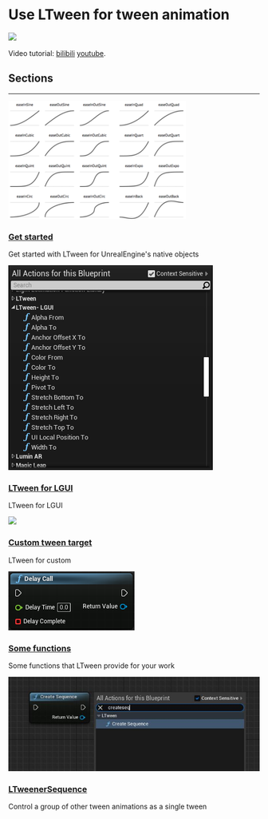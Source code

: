 # Use LTween for tween animation
![](icon.png)

Video tutorial: [bilibili](https://www.bilibili.com/video/BV1Ey4y1Q7tM/?share_source=copy_web&vd_source=b22254760c9a0522c8caea62e5327c1d) [youtube](https://youtu.be/m0-aYP8zRSw).

## Sections

<hr>
<div class="frontpage">

<div class="frontpage-section">
<a href="GetStarted/index.md"><img src="GetStarted/icon.png"></a>
<h3><a href="GetStarted/index.md">Get started</a></h3>
<p>Get started with LTween for UnrealEngine's native objects</p>
</div>

<div class="frontpage-section">
<a href="LGUI/index.md"><img src="LGUI/step1.png"></a>
<h3><a href="LGUI/index.md">LTween for LGUI</a></h3>
<p>LTween for LGUI</p>
</div>

<div class="frontpage-section">
<a href="Custom/index.md"><img src="Custom/step9.png"></a>
<h3><a href="Custom/index.md">Custom tween target</a></h3>
<p>LTween for custom</p>
</div>

<div class="frontpage-section">
<a href="Functions/index.md"><img src="Functions/step2.png"></a>
<h3><a href="Functions/index.md">Some functions</a></h3>
<p>Some functions that LTween provide for your work</p>
</div>

<div class="frontpage-section">
<a href="Sequence/index.md"><img src="Sequence/CreateSequence.jpg"></a>
<h3><a href="Sequence/index.md">LTweenerSequence</a></h3>
<p>Control a group of other tween animations as a single tween</p>
</div>

</div>